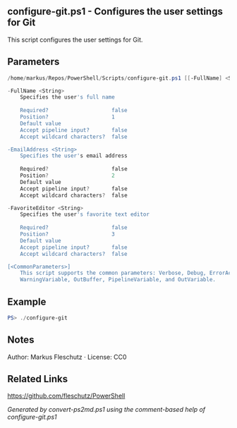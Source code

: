 ## configure-git.ps1 - Configures the user settings for Git

This script configures the user settings for Git.

## Parameters
```powershell
/home/markus/Repos/PowerShell/Scripts/configure-git.ps1 [[-FullName] <String>] [[-EmailAddress] <String>] [[-FavoriteEditor] <String>] [<CommonParameters>]

-FullName <String>
    Specifies the user's full name
    
    Required?                    false
    Position?                    1
    Default value                
    Accept pipeline input?       false
    Accept wildcard characters?  false

-EmailAddress <String>
    Specifies the user's email address
    
    Required?                    false
    Position?                    2
    Default value                
    Accept pipeline input?       false
    Accept wildcard characters?  false

-FavoriteEditor <String>
    Specifies the user's favorite text editor
    
    Required?                    false
    Position?                    3
    Default value                
    Accept pipeline input?       false
    Accept wildcard characters?  false

[<CommonParameters>]
    This script supports the common parameters: Verbose, Debug, ErrorAction, ErrorVariable, WarningAction, 
    WarningVariable, OutBuffer, PipelineVariable, and OutVariable.
```

## Example
```powershell
PS> ./configure-git

```

## Notes
Author: Markus Fleschutz · License: CC0

## Related Links
https://github.com/fleschutz/PowerShell

*Generated by convert-ps2md.ps1 using the comment-based help of configure-git.ps1*
